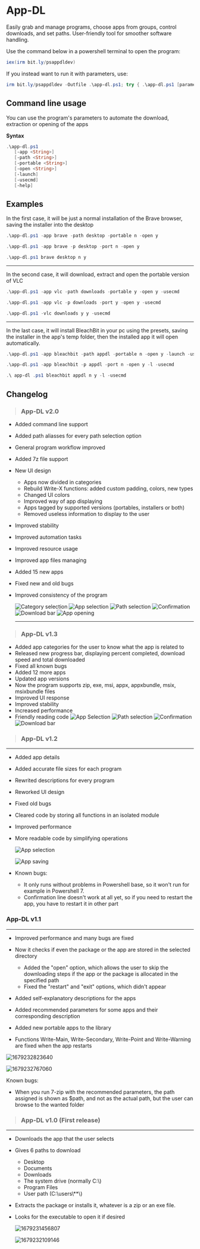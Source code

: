 # App-DL

Easily grab and manage programs, choose apps from groups, control downloads, and set paths. User-friendly tool for smoother software handling.

Use the command below in a powershell terminal to open the program:

```powershell
iex(irm bit.ly/psappdldev)
```

If you instead want to run it with parameters, use:

```powershell
irm bit.ly/psappdldev -Outfile .\app-dl.ps1; try { .\app-dl.ps1 [parameters go here] } finally {Remove-Item .\app-dl.ps1 -force}
```

## Command line usage

You can use the program's parameters to automate the download, extraction or opening of the apps

**Syntax**

```powershell
.\app-dl.ps1
   [-app <String>]
   [-path <String>]
   [-portable <String>]
   [-open <String>]
   [-launch]
   [-usecmd]
   [-help]
```

**Examples**
--------

In the first case, it will be just a normal installation of the Brave browser, saving the installer into the desktop

```powershell
.\app-dl.ps1 -app brave -path desktop -portable n -open y

.\app-dl.ps1 -app brave -p desktop -port n -open y

.\app-dl.ps1 brave desktop n y
```

---

In the second case, it will download, extract and open the portable version of VLC

```powershell
.\app-dl.ps1 -app vlc -path downloads -portable y -open y -usecmd

.\app-dl.ps1 -app vlc -p downloads -port y -open y -usecmd

.\app-dl.ps1 -vlc downloads y y -usecmd
```

---

In the last case, it will install BleachBit in your pc using the presets, saving the installer in the app's temp folder, then the installed app it will open automatically.

```powershell
.\app-dl.ps1 -app bleachbit -path appdl -portable n -open y -launch -usecmd

.\app-dl.ps1 -app bleachbit -p appdl -port n -open y -l -usecmd

.\ app-dl .ps1 bleachbit appdl n y -l -usecmd
```

## Changelog

> ### App-DL v2.0

* Added command line support
* Added path aliasses for every path selection option
* General program workflow improved
* Added 7z file support
* New UI design

  * Apps now divided in categories
  * Rebuild Write-X functions: added custom padding, colors, new types
  * Changed UI colors
  * Improved way of app displaying
  * Apps tagged by supported versions (portables, installers or both)
  * Removed useless information to display to the user
* Improved stability
* Improved automation tasks
* Improved resource usage
* Improved app files managing
* Added 15 new apps
* Fixed new and old bugs
* Improved consistency of the program

  ![Category selection](image/README/1694882353081.png "Category selection")
  ![App selection](image/README/1694882474662.png "App selection")
  ![Path selection](image/README/1694882507364.png "Path selection")
  ![Confirmation](image/README/1694882571100.png "Confirmation")
  ![Download bar](image/README/1694882617343.png "Download bar")
  ![App opening](image/README/1694957454842.png "App opening")

  ---

> ### App-DL v1.3

* Added app categories for the user to know what the app is related to
* Released new progress bar, displaying percent completed, download speed and total downloaded
* Fixed all known bugs
* Added 12 more apps
* Updated app versions
* Now the program supports zip, exe, msi, appx, appxbundle, msix, msixbundle files
* Improved UI response
* Improved stability
* Increased performance
* Friendly reading code
  ![App Selection](image/README/1684076485675.png "App selection")
  ![Path selection](image/README/1684076635434.png "Path selection")
  ![Confirmation](image/README/1684076676273.png "Confirmation")
  ![Download bar](image/README/1684076802172.png "Download bar")


> ### App-DL v1.2

---
* Added app details
* Added accurate file sizes for each program
* Rewrited descriptions for every program
* Reworked UI design
* Fixed old bugs
* Cleared code by storing all functions in an isolated module
* Improved performance
* More readable code by simplifying operations

  ![App selection](image/README/1683374732427.png "App selection")

  ![App saving](image/README/1683374909918.png "App saving")
* Known bugs:

  * It only runs without problems in Powershell base, so it won't run for example in Powershell 7.
  * Confirmation line doesn't work at all yet, so if you need to restart the app, you have to restart it in other part


### App-DL v1.1

---

* Improved performance and many bugs are fixed
* Now it checks if even the package or the app are stored in the selected directory

  * Added the "open" option, which allows the user to skip the downloading steps if the app or the package is allocated in the specified path
  * Fixed the "restart" and "exit" options, which didn't appear
* Added self-explanatory descriptions for the apps
* Added recommended parameters for some apps and their corresponding description
* Added new portable apps to the library
* Functions Write-Main, Write-Secondary, Write-Point and Write-Warning are fixed when the app restarts

![1679232823640](image/README/1679232823640.png "App selection")

![1679232767060](image/README/1679232767060.png)

Known bugs:

* When you run 7-zip with the recommended parameters, the path assigned is shown as $path\, and not as the actual path, but the user can browse to the wanted folder


> ### App-DL v1.0 (First release)

---

* Downloads the app that the user selects
* Gives 6 paths to download

  * Desktop
  * Documents
  * Downloads
  * The system drive (normally C:\\)
  * Program Files
  * User path (C:\\users\\**\\)
* Extracts the package or installs it, whatever is a zip or an exe file.
* Looks for the executable to open it if desired

  ![1679231456807](image/README/1679231456807.png "App selection")

  ![1679232109146](image/README/1679232109146.png "Asks to install it")
